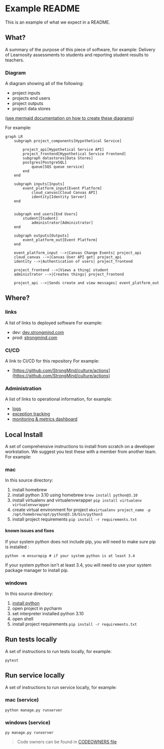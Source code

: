 # Example README

This is an example of what we expect in a README.

## What?

A summary of the purpose of this piece of software, for example:
Delivery of Learnosity assessments to students and reporting student results to teachers.

### Diagram

A diagram showing all of the following:

* project inputs
* projects end users
* project outputs
* project data stores

([see mermaid documentation on how to create these diagrams](https://mermaid-js.github.io/mermaid/#/./flowchart?id=flowcharts-basic-syntax))

For example:

```mermaid
graph LR
    subgraph project_components[Hypothetical Service]
    
        project_api[Hypothetical Service API]
        project_frontend[Hypothetical Service Frontend]
        subgraph datastores[Data Stores]
        postgres[PostgreSQL]
            queue[SQS queue service]
        end
    end

    subgraph inputs[Inputs]
        event_platform_input[Event Platform]
            cloud_canvas[Cloud Canvas API]
            identity[Identity Server]
    end
    

    subgraph end_users[End Users]
        student[Student]
            administrator[Administrator]
    end
    
    subgraph outputs[Outputs]
        event_platform_out[Event Platform]
    end
    
    event_platform_input -->|Canvas Change Events| project_api
    cloud_canvas -->|Canvas User API get| project_api
    identity -->|Authentication of users| project_frontend
    
    project_frontend -->|Views a thing| student
    administrator -->|Creates things| project_frontend
    
    project_api -->|Sends create and view messages| event_platform_out

```

## Where?

### links

A list of links to deployed software
For example:

* dev: [dev.strongmind.com](https://dev.strongmind.com)
* prod: [strongmind.com](https://strongmind.com)

### CI/CD

A link to CI/CD for this repository
For example:

* [https://github.com/StrongMind/culture/actions](https://github.com/StrongMind/culture/actions)

### Administration

A list of links to operational information, for example:

* [logs](https://us-west-2.console.aws.amazon.com/cloudwatch/home?region=us-west-2#logsV2:logs-insights$3FqueryDetail$%5B%E2%80%A6%5D*2flambda*2fid-mapper-prod$2529$2529)
* [exception tracking](https://sentry.io/organizations/strongmind-4j/projects/id-mapper/?project=6262579)
* [monitoring & metrics dashboard](https://us-west-2.console.aws.amazon.com/cloudwatch/home?region=us-west-2#dashboards:name=identifier-mapper-prod)

## Local Install

A set of comprehensive instructions to install from scratch on a developer workstation. We suggest you test these with a member from another team. For example:

### mac

In this source directory:

1. install homebrew
2. install python 3.10 using homebrew `brew install python@3.10`
3. install virtualenv and virtualenvwrapper `pip install virtualenv virtualenvwrapper`
4. create virtual environment for project `mkvirtualenv project_name -p /opt/homebrew/opt/python@3.10/bin/python3`
5. install project requirements `pip install -r requirements.txt`

#### known issues and fixes

If your system python does not include pip, you will need to make sure pip is installed :

```console
python -m ensurepip # if your system python is at least 3.4
```

If your system python isn't at least 3.4, you will need to use your system package manager to install pip.

### windows

In this source directory:

1. [install python](https://www.python.org/downloads/release/python-3105/)
2. open project in pycharm
3. set interpreter installed python 3.10
4. open shell
5. install project requirements `pip install -r requirements.txt`

## Run tests locally

A set of instructions to run tests locally, for example:

```console
pytest
```

## Run service locally

A set of instructions to run service locally, for example:

### mac (service)

```console
python manage.py runserver
```

### windows (service)

```console
py manage.py runserver
```

> Code owners can be found in [CODEOWNERS file](./CODEOWNERS)
